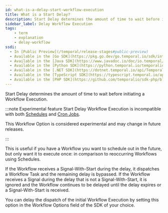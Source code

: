```yaml
---
id: what-is-a-delay-start-workflow-execution
title: What is a Start Delay?
description: Start Delay determines the amount of time to wait before initiating a Workflow Execution. If the Workflow receives a Signal-With-Start during the delay, it dispatches a Workflow Task and the remaining delay is bypassed.
sidebar_label: Delay Workflow Execution
tags:
    - term
    - explanation
    - delay-workflow
ssdi:
  - In [Public Preview](/temporal/release-stages#public-preview)
  - Available in the [Go SDK](https://pkg.go.dev/go.temporal.io/sdk/internal#StartWorkflowOptions.StartDelay) since [v1.25.0](https://github.com/temporalio/sdk-go/releases/tag/v1.25.0)
  - Available in the [Java SDK](https://www.javadoc.io/doc/io.temporal/temporal-sdk/latest/io/temporal/client/WorkflowOptions.Builder.html#setStartDelay(java.time.Duration)) since [v1.25.0](https://github.com/temporalio/sdk-java/releases/tag/v1.22.1)
  - Available in the [Python SDK](https://python.temporal.io/temporalio.client.Client.html#start_workflow) since [v1.4.0](https://github.com/temporalio/sdk-python/releases/tag/1.4.0)
  - Available in the [.NET SDK](https://dotnet.temporal.io/api/Temporalio.Client.WorkflowOptions.html#Temporalio_Client_WorkflowOptions_StartDelay) since [v1.0.0](https://github.com/temporalio/sdk-dotnet/releases/tag/1.0.0)
  - Available in the [TypeScript SDK](https://typescript.temporal.io/api/interfaces/client.WorkflowOptions#startdelay) since [v1.9.0](https://github.com/temporalio/sdk-typescript/releases/tag/v1.9.0)
  - Available in the [PHP SDK](https://github.com/temporalio/sdk-php/blob/d230c855559c166579049df42235f22e2fe9f815/src/Client/WorkflowOptions.php#L313) since [v2.7.0](https://github.com/temporalio/sdk-php/releases/tag/v2.7.0)
---
```


Start Delay determines the amount of time to wait before initiating a Workflow Execution.

:::note Experimental feature
Start Delay Workflow Execution is incompatible with both [Schedules](/concepts/what-is-a-schedule) and [Cron Jobs](/concepts/what-is-a-temporal-cron-job).

This Workflow Option is considered experimental and may change in future releases.

:::

This is useful if you have a Workflow you want to schedule out in the future, but only want it to execute once: in comparison to reoccurring Workflows using Schedules.

If the Workflow receives a Signal-With-Start during the delay, it dispatches a Workflow Task and the remaining delay is bypassed.
If the Workflow receives a Signal during the delay that is not a Signal-With-Start, it is ignored and the Workflow continues to be delayed until the delay expires or a Signal-With-Start is received.

You can delay the dispatch of the initial Workflow Execution by setting this option in the Workflow Options field of the SDK of your choice.
